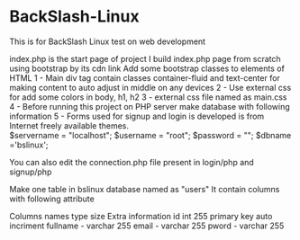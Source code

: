 # BackSlash-Linux
This is for BackSlash Linux test on web development 

index.php is the start page of project
I build index.php page from scratch using bootstrap by its cdn link
Add some bootstrap classes to elements of HTML
1 - Main div tag contain classes container-fluid and text-center for making content to auto adjust in middle on any devices
2 - Use external css for add some colors in body, h1, h2 
3 - external css file named as main.css 
4 - Before running this project on PHP server make database with following information
5 - Forms used for signup and login is developed is from Internet freely available themes.  
$servername = "localhost";
$username = "root";
$password = "";
$dbname ='bslinux';

You can also edit the connection.php file present in login/php and signup/php

Make one table in bslinux database named as "users"
It contain columns with following attribute


Columns names		type		size     	Extra information
id                   int     	255 		primary key 	    auto incriment
fullname -         varchar   	255
email -            varchar   	255
pword -            varchar   	255

